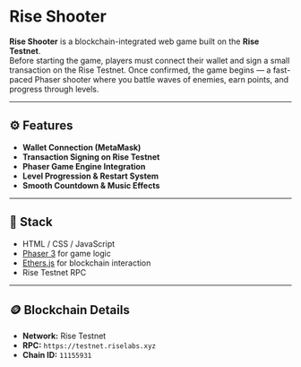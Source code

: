 # Rise Shooter 

**Rise Shooter** is a blockchain-integrated web game built on the **Rise Testnet**.  
Before starting the game, players must connect their wallet and sign a small transaction on the Rise Testnet. Once confirmed, the game begins — a fast-paced Phaser shooter where you battle waves of enemies, earn points, and progress through levels.

---

## ⚙️ Features
- **Wallet Connection (MetaMask)**
- **Transaction Signing on Rise Testnet**
- **Phaser Game Engine Integration**
- **Level Progression & Restart System**
- **Smooth Countdown & Music Effects**

---

## 🧱 Stack
- HTML / CSS / JavaScript  
- [Phaser 3](https://phaser.io/) for game logic  
- [Ethers.js](https://docs.ethers.io/) for blockchain interaction  
- Rise Testnet RPC

---

## 🪙 Blockchain Details
- **Network:** Rise Testnet  
- **RPC:** `https://testnet.riselabs.xyz`  
- **Chain ID:** `11155931`  
  
